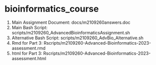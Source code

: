 # bioinformatics_course

1. Main Assignment Document: docs/m2109260answers.doc
2. Main Bash Script: scripts/m2109260_AdvancedBioinformaticsAssignment.sh
3. Alternative Bash Script: scripts/m2109260_AdvBio_Alternative.sh
4. Rmd for Part 3: Rscripts/m2109260-Advanced-Bioinformatics-2023-assessment.rmd
5. html for Part 3: Rscripts/m2109260-Advanced-Bioinformatics-2023-assessment.html
